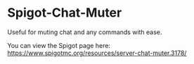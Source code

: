 # Spigot-Chat-Muter
Useful for muting chat and any commands with ease.

You can view the Spigot page here: https://www.spigotmc.org/resources/server-chat-muter.3178/
